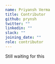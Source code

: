 ```yaml
---
name: Priyansh Verma
title: Contributor
github: prynsh
twitter: ""
linkedin: ""
slack: ""
joining_date: ""
role: contributor
---
```


Still waiting for this
